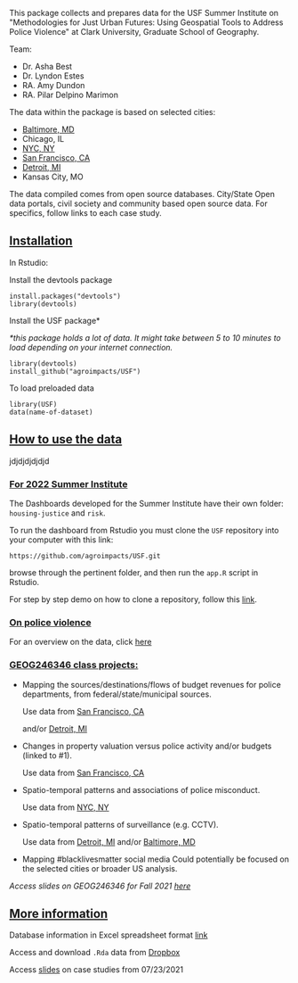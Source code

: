 This package collects and prepares data for the USF Summer Institute on 
"Methodologies for Just Urban Futures: Using Geospatial Tools to 
Address Police Violence" at Clark University, Graduate School of Geography.

Team:

- Dr. Asha Best
- Dr. Lyndon Estes
- RA. Amy Dundon
- RA. Pilar Delpino Marimon


The data within the package is based 
on selected cities:


- [Baltimore, MD](https://github.com/agroimpacts/USF/blob/main/docs/MORE.md)
- Chicago, IL
- [NYC, NY](https://github.com/agroimpacts/USF/blob/main/docs/NYC.md)
- [San Francisco, CA](https://github.com/agroimpacts/USF/blob/main/docs/SFO.md)
- [Detroit, MI](https://github.com/agroimpacts/USF/blob/main/docs/DT.md)
- Kansas City, MO

The data compiled comes from open source databases. City/State Open data portals, civil society and community based open source data. For specifics, follow links to each case study.

## <ins> Installation </ins>

In Rstudio:

Install the devtools package

```
install.packages("devtools")
library(devtools)
```

Install the USF package*

_*this package holds a lot of data. It might take between 5 to 10 minutes to load depending on your internet connection._

```
library(devtools)
install_github("agroimpacts/USF")
```
To load preloaded data
```
library(USF)
data(name-of-dataset)
```

## <ins> How to use the data </ins>

jdjdjdjdjdjd
### <ins> For 2022 Summer Institute </ins>

The Dashboards developed for the Summer Institute have their own folder: `housing-justice` and `risk`.

To run the dashboard from Rstudio you must clone the `USF` repository into your computer with this link:

`https://github.com/agroimpacts/USF.git`

browse through the pertinent folder, and then run the `app.R` script in Rstudio.


For step by step demo on how to clone a repository, follow this [link](https://nceas.github.io/oss-lessons/version-control/4-getting-started-with-git-in-RStudio.html).



### <ins>  On police violence </ins>

For an overview on the data, click [here](https://github.com/agroimpacts/USF/blob/main/docs/Overview.md)


### <ins> GEOG246346 class projects: </ins>


- Mapping the sources/destinations/flows of budget revenues for police departments, from federal/state/municipal sources.

  Use data from [San Francisco, CA](https://github.com/agroimpacts/USF/blob/main/docs/SFO.md)
  
  and/or [Detroit, MI](https://github.com/agroimpacts/USF/blob/main/docs/DT.md)
  
  
- Changes in property valuation versus police activity and/or budgets (linked to #1).

  Use data from [San Francisco, CA](https://github.com/agroimpacts/USF/blob/main/docs/SFO.md)
  
  
- Spatio-temporal patterns and associations of police misconduct.

  Use data from [NYC, NY](https://github.com/agroimpacts/USF/blob/main/docs/NYC.md)
  
  
- Spatio-temporal patterns of surveillance (e.g. CCTV).

  Use data from [Detroit, MI](https://github.com/agroimpacts/USF/blob/main/docs/DT.md) and/or 
  [Baltimore, MD](https://github.com/agroimpacts/USF/blob/main/docs/MORE.md)


- Mapping #blacklivesmatter social media
  Could potentially be focused on the selected cities or broader US analysis.
  
  
_Access slides on GEOG246346 for Fall 2021 [here](https://github.com/agroimpacts/USF/blob/main/external/USF%20class%20projects.pdf)_


## <ins> More information </ins>

Database information in Excel spreadsheet format [link](https://github.com/agroimpacts/USF/blob/main/docs/Datasets_info.xls)

Access and download `.Rda` data from [Dropbox](https://www.dropbox.com/sh/birb6qtoc3duexc/AACzt3VVIgXrIxw6LWKDV-FLa?dl=0)

Access [slides](https://www.dropbox.com/s/a8vpnjvutps6vx1/Test_casestudies_7.23.21.pptx?dl=0) on case studies from 07/23/2021


